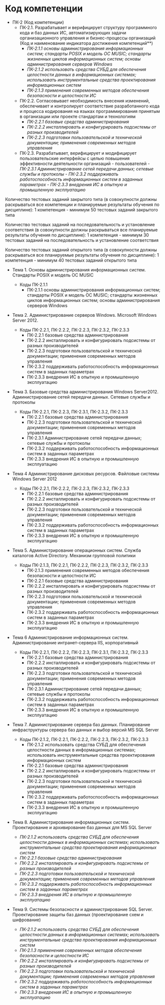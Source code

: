 # Код компетенции
- ПК-2 (Код компетенции)
	- ПК-2.1. Разрабатывает и верифицирует структуру программного кода и баз данных ИС, автоматизирующих задачи организационного управления и бизнес-процессы организаций (Код и наименование индикатора достижения компетенций**)
		- *ПК-2.1.1 основы администрирования информационных систем; стандарты POSIX и модель ОС MUSIC; стандарты жизненных циклов информационных систем; основы администрирования серверов Windows*
		- *ПК-2.1.2 использовать средства СУБД для обеспечения целостности данных в информационных системах; использовать инструментальные средства проектирования информационных систем*
		- *ПК-2.1.3 применения современных методов обеспечения безопасности и целостности ИС*
	- ПК-2.2. Согласовывает необходимость внесения изменений, обеспечивает и контролирует соответствие разработанного кода и процесса кодирования на языках программирования принятым в организации или проекте стандартам и технологиям
		- *ПК-2.2.1 базовые средства администрирования*
		- *ПК-2.2.2 инсталлировать и конфигурировать подсистемы от разных производителей*
		- *ПК-2.2.3 подготовки пользовательской и технической документации; применения современных методов управления*
	- ПК-2.3. Разрабатывает, верифицирует и модифицирует пользовательские интерфейсы с целью повышения эффективности деятельности организаций - пользователей
		  - *ПК-2.3.1 Администрирование сетей передачи данных; сетевые службы и протоколы*
		  - *ПК-2.3.2 поддерживать работоспособность информационных систем в заданных параметрах*
		  - *ПК-2.3.3 внедрения ИС в опытную и промышленную эксплуатацию*

Количество тестовых заданий закрытого типа (в совокупности должны раскрываться все компетенции и планируемые результаты обучения по дисциплине): 1 компетенция - минимум 50 тестовых заданий закрытого типа

Количество тестовых заданий на последовательность и установление соответствия (в совокупности должны раскрываться все планируемые результаты обучения по дисциплине): 1 компетенция - минимум 30 тестовых заданий на последовательность и установление соответствия

Количество тестовых заданий открытого типа (в совокупности должны раскрываться все планируемые результаты обучения по дисциплине): 1 компетенция - минимум 40 тестовых заданий открытого типа


- Тема 1. Основы администрирования информационных систем. Стандарты POSIX и модель ОС MUSIC
	- Коды ПК-2.1.1
		- ПК-2.1.1 основы администрирования информационных систем; стандарты POSIX и модель ОС MUSIC; стандарты жизненных циклов информационных систем; основы администрирования серверов Windows
- Тема 2. Администрирование серверов Windows. Microsoft Windows Server 2012.
	- Коды ПК-2.2.1, ПК-2.2.2, ПК-2.2.3, ПК-2.3.2, ПК-2.3.3 
		- ПК-2.2.1 базовые средства администрирования
		- ПК-2.2.2 инсталлировать и конфигурировать подсистемы от разных производителей
		- ПК-2.2.3 подготовки пользовательской и технической документации; применения современных методов управления
		- ПК-2.3.2 поддерживать работоспособность информационных систем в заданных параметрах
		- ПК-2.3.3 внедрения ИС в опытную и промышленную эксплуатацию
- Тема 3. Базовые средства администрирования Windows Server2012. Администрирование сетей передачи данных. Сетевые службы и протоколы
	- Коды ПК-2.2.1, ПК-2.2.3, ПК-2.3.1, ПК-2.3.2, ПК-2.3.3
		- ПК-2.2.1 базовые средства администрирования
		- ПК-2.2.3 подготовки пользовательской и технической документации; применения современных методов управления
		- ПК-2.3.1 Администрирование сетей передачи данных; сетевые службы и протоколы
		- ПК-2.3.2 поддерживать работоспособность информационных систем в заданных параметрах
		- ПК-2.3.3 внедрения ИС в опытную и промышленную эксплуатацию
- Тема 4 Администрирование дисковых ресурсов. Файловые системы Windows Server 2012
	- Коды ПК-2.2.1, ПК-2.2.2, ПК-2.2.3, ПК-2.3.2, ПК-2.3.3
		- ПК-2.2.1 базовые средства администрирования
		- ПК-2.2.2 инсталлировать и конфигурировать подсистемы от разных производителей
		- ПК-2.2.3 подготовки пользовательской и технической документации; применения современных методов управления
		- ПК-2.3.2 поддерживать работоспособность информационных систем в заданных параметрах
		- ПК-2.3.3 внедрения ИС в опытную и промышленную эксплуатацию
- Тема 5. Администрирование операционных систем. Служба каталогов Active Directory. Механизм групповой политики
	- Коды ПК-2.1.3, ПК-2.2.1, ПК-2.2.2, ПК-2.2.3, ПК-2.3.2, ПК-2.3.3 
		- ПК-2.1.3 применения современных методов обеспечения безопасности и целостности ИС
		- ПК-2.2.1 базовые средства администрирования
		- ПК-2.2.2 инсталлировать и конфигурировать подсистемы от разных производителей
		- ПК-2.2.3 подготовки пользовательской и технической документации; применения современных методов управления
		- ПК-2.3.2 поддерживать работоспособность информационных систем в заданных параметрах
		- ПК-2.3.3 внедрения ИС в опытную и промышленную эксплуатацию
- Тема 6 Администрирование информационных систем. Администрирование интранет-сервера IIS, корпоративный
	- Коды ПК-2.2.1, ПК-2.2.2, ПК-2.2.3, ПК-2.3.1, ПК-2.3.2, ПК-2.3.3
		- ПК-2.2.1 базовые средства администрирования
		- ПК-2.2.2 инсталлировать и конфигурировать подсистемы от разных производителей
		- ПК-2.2.3 подготовки пользовательской и технической документации; применения современных методов управления
		- ПК-2.3.1 Администрирование сетей передачи данных; сетевые службы и протоколы
		- ПК-2.3.2 поддерживать работоспособность информационных систем в заданных параметрах
		- ПК-2.3.3 внедрения ИС в опытную и промышленную эксплуатацию
- Тема 7. Администрирование сервера баз данных. Планирование инфраструктуры сервера баз данных и выбор версий MS SQL Server
	- Коды ПК-2.1.2, ПК-2.2.1, ПК-2.2.2, ПК-2.2.3, ПК-2.3.2, ПК-2.3.3
		- ПК-2.1.2 использовать средства СУБД для обеспечения целостности данных в информационных системах; использовать инструментальные средства проектирования информационных систем
		- ПК-2.2.1 базовые средства администрирования
		- ПК-2.2.2 инсталлировать и конфигурировать подсистемы от разных производителей
		- ПК-2.2.3 подготовки пользовательской и технической документации; применения современных методов управления
		- ПК-2.3.2 поддерживать работоспособность информационных систем в заданных параметрах
		- ПК-2.3.3 внедрения ИС в опытную и промышленную эксплуатацию
- Тема 8. Администрирование информационных систем. Проектирование и архивирование баз данных для MS SQL Server
	- *ПК-2.1.2 использовать средства СУБД для обеспечения целостности данных в информационных системах; использовать инструментальные средства проектирования информационных систем*
	- *ПК-2.2.1 базовые средства администрирования*
	- *ПК-2.2.2 инсталлировать и конфигурировать подсистемы от разных производителей*
	- *ПК-2.2.3 подготовки пользовательской и технической документации; применения современных методов управления*
	- *ПК-2.3.2 поддерживать работоспособность информационных систем в заданных параметрах*
	- *ПК-2.3.3 внедрения ИС в опытную и промышленную эксплуатацию*

- Тема 9. Системы безопасности и администрирование SQL Server. Проектирование защиты баз данных (проектирование схем и шифрование)
	- *ПК-2.1.2 использовать средства СУБД для обеспечения целостности данных в информационных системах; использовать инструментальные средства проектирования информационных систем*
	- *ПК-2.1.3 применения современных методов обеспечения безопасности и целостности ИС*
	- *ПК-2.2.2 инсталлировать и конфигурировать подсистемы от разных производителей*
	- *ПК-2.2.3 подготовки пользовательской и технической документации; применения современных методов управления*
	- *ПК-2.3.2 поддерживать работоспособность информационных систем в заданных параметрах*
	- *ПК-2.3.3 внедрения ИС в опытную и промышленную эксплуатацию*
